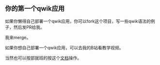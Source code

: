 ## 你的第一个qwik应用

如果你懒得自己部署一个qwik应用，你可以fork这个项目，写一些qwik语法的例子，然后发PR给我。

我来merge。


如果你想自己部署一个qwik应用，可以去我的B站看教学视频。

当然也可以按部就班的按这个[文档](https://github.com/cunzaizhuyi/docs/blob/master/ssr/qwik-app-2-netlify.md)操作。